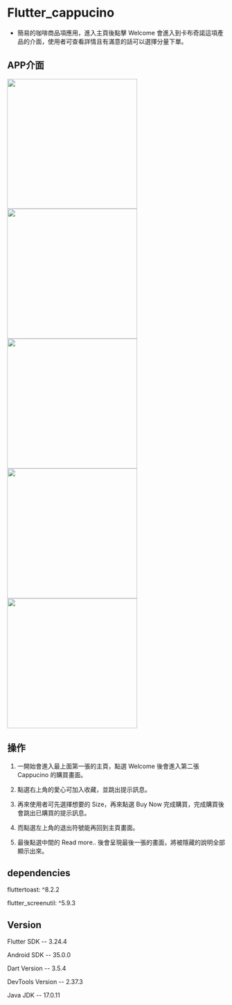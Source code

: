 # Flutter_cappucino

* 簡易的咖啡商品項應用，進入主頁後點擊 Welcome 會進入到卡布奇諾這項產品的介面，使用者可查看詳情且有滿意的話可以選擇分量下單。

## APP介面

<img src="https://github.com/user-attachments/assets/bd01db31-e4c8-4c64-8471-5c50b4040056" width="300px">
<img src="https://github.com/user-attachments/assets/a3a9b863-f6c4-42fd-af58-3efc8d62b248" width="300px">
<img src="https://github.com/user-attachments/assets/4d20c3d5-5e45-4d70-a596-d083034505bf" width="300px">

<img src="https://github.com/user-attachments/assets/073324bd-91b5-4261-8dee-02d841fde61f" width="300px">
<img src="https://github.com/user-attachments/assets/4069f760-8202-4455-8de0-f454897468d0" width="300px">


## 操作

1. 一開始會進入最上面第一張的主頁，點選 Welcome 後會進入第二張 Cappucino 的購買畫面。

2. 點選右上角的愛心可加入收藏，並跳出提示訊息。

3. 再來使用者可先選擇想要的 Size，再來點選 Buy Now 完成購買，完成購買後會跳出已購買的提示訊息。

4. 而點選左上角的退出符號能再回到主頁畫面。

5. 最後點選中間的 Read more.. 後會呈現最後一張的畫面，將被隱藏的說明全部顯示出來。


## dependencies
fluttertoast: ^8.2.2

flutter_screenutil: ^5.9.3


## Version
Flutter SDK -- 3.24.4

Android SDK -- 35.0.0

Dart Version -- 3.5.4

DevTools Version -- 2.37.3

Java JDK -- 17.0.11

